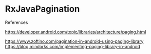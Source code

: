 # RxJavaPagination

References

https://developer.android.com/topic/libraries/architecture/paging.html

https://www.zoftino.com/pagination-in-android-using-paging-library
https://blog.mindorks.com/implementing-paging-library-in-android

